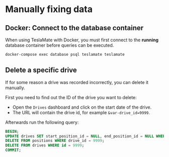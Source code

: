 # Manually fixing data

## Docker: Connect to the database container

When using TeslaMate with Docker, you must first connect to the **running** database container before queries can be executed.

```bash
docker-compose exec database psql teslamate teslamate
```

## Delete a specific drive

If for some reason a drive was recorded incorrectly, you can delete it manually.

First you need to find out the ID of the drive you want to delete:

- Open the `Drives` dashboard and click on the start date of the drive.
- The URL will contain the drive id, for example `&var-drive_id=9999`.

Afterwards run the following query:

```sql
BEGIN;
UPDATE drives SET start_position_id = NULL, end_position_id = NULL WHERE id = 9999;
DELETE FROM positions WHERE drive_id = 9999;
DELETE FROM drives WHERE id = 9999;
COMMIT;
```
